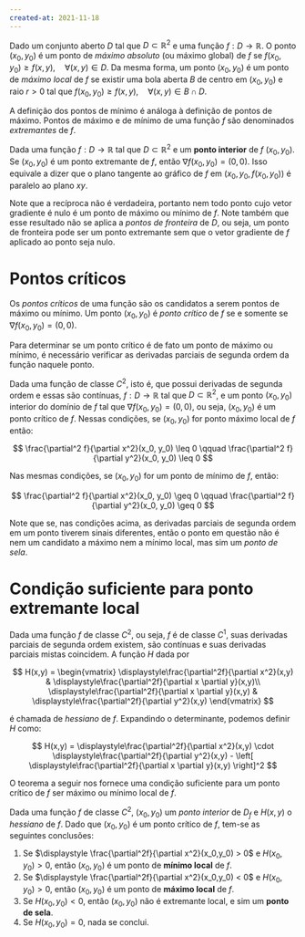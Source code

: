 ```yaml
---
created-at: 2021-11-18
---
```

Dado um conjunto aberto $D$ tal que $D \subset \mathbb{R}^2$ e uma função $f: D \to \mathbb{R}$. O ponto $(x_0, y_0)$ é um ponto de *máximo absoluto* (ou máximo global) de $f$ se $f(x_0, y_0) \geq f(x,y), \quad \forall (x,y) \in D$. Da mesma forma, um ponto $(x_0,y_0)$ é um ponto de *máximo local* de $f$ se existir uma bola aberta $B$ de centro em $(x_0, y_0)$ e raio $r > 0$ tal que $f(x_0, y_0) \geq f(x,y), \quad \forall (x,y) \in B \cap D$.

A definição dos pontos de mínimo é análoga à definição de pontos de máximo. Pontos de máximo e de mínimo de uma função $f$ são denominados *extremantes* de $f$.

Dada uma função $f : D \to \mathbb{R}$ tal que $D \subset \mathbb{R}^2$ e um **ponto interior** de $f$ $(x_0, y_0)$. Se  $(x_0, y_0)$ é um ponto extremante de $f$, então $\nabla f(x_0, y_0) = (0,0)$. Isso equivale a dizer que o plano tangente ao gráfico de $f$ em $(x_0, y_0, f(x_0, y_0))$ é paralelo ao plano $xy$.

Note que a recíproca não é verdadeira, portanto nem todo ponto cujo vetor gradiente é nulo é um ponto de máximo ou mínimo de $f$. Note também que esse resultado não se aplica a *pontos de fronteira* de $D$, ou seja, um ponto de fronteira pode ser um ponto extremante sem que o vetor gradiente de $f$ aplicado ao ponto seja nulo.

# Pontos críticos
Os *pontos críticos* de uma função são os candidatos a serem pontos de máximo ou mínimo. Um ponto $(x_0, y_0)$ é *ponto crítico* de $f$ se e somente se $\nabla f(x_0, y_0) = (0,0)$.

Para determinar se um ponto crítico é de fato um ponto de máximo ou mínimo, é necessário verificar as derivadas parciais de segunda ordem da função naquele ponto.

Dada uma função de classe $C^2$, isto é, que possui derivadas de segunda ordem e essas são contínuas, $f : D \to \mathbb{R}$ tal que $D \subset \mathbb{R}^2$, e um ponto $(x_0, y_0)$ interior do domínio de $f$ tal que $\nabla f(x_0, y_0) = (0, 0)$, ou seja, $(x_0, y_0)$ é um ponto crítico de $f$. Nessas condições, se $(x_0, y_0)$ for ponto máximo local de $f$ então:

$$
  \frac{\partial^2 f}{\partial x^2}(x_0, y_0) \leq 0 \qquad \frac{\partial^2 f}{\partial y^2}(x_0, y_0) \leq 0
$$

Nas mesmas condições, se $(x_0, y_0)$ for um ponto de mínimo de $f$, então:

$$
  \frac{\partial^2 f}{\partial x^2}(x_0, y_0) \geq 0 \qquad \frac{\partial^2 f}{\partial y^2}(x_0, y_0) \geq 0
$$

Note que se, nas condições acima, as derivadas parciais de segunda ordem em um ponto tiverem sinais diferentes, então o ponto em questão não é nem um candidato a máximo nem a mínimo local, mas sim um *ponto de sela*.

# Condição suficiente para ponto extremante local
Dada uma função $f$ de classe $C^2$, ou seja, $f$ é de classe $C^1$, suas derivadas parciais de segunda ordem existem, são contínuas e suas derivadas parciais mistas coincidem. A função $H$ dada por

$$
H(x,y) =
\begin{vmatrix}
\displaystyle\frac{\partial^2f}{\partial x^2}(x,y) & \displaystyle\frac{\partial^2f}{\partial x \partial y}(x,y)\\
\displaystyle\frac{\partial^2f}{\partial x \partial y}(x,y) & \displaystyle\frac{\partial^2f}{\partial y^2}(x,y)
\end{vmatrix}
$$

é chamada de *hessiano* de $f$. Expandindo o determinante, podemos definir $H$ como:

$$
H(x,y) = \displaystyle\frac{\partial^2f}{\partial x^2}(x,y) \cdot \displaystyle\frac{\partial^2f}{\partial y^2}(x,y) - \left[ \displaystyle\frac{\partial^2f}{\partial x \partial y}(x,y) \right]^2
$$

O teorema a seguir nos fornece uma condição suficiente para um ponto crítico de $f$ ser máximo ou mínimo local de $f$.

Dada uma função $f$ de classe $C^2$, $(x_0, y_0)$ um *ponto interior* de $D_f$ e $H(x,y)$ o *hessiano* de $f$. Dado que $(x_0, y_0)$ é um ponto crítico de $f$, tem-se as seguintes conclusões:

1. Se $\displaystyle \frac{\partial^2f}{\partial x^2}(x_0,y_0) > 0$ e $H(x_0, y_0) > 0$, então $(x_0, y_0)$ é um ponto de **mínimo local** de $f$.
2. Se $\displaystyle \frac{\partial^2f}{\partial x^2}(x_0,y_0) < 0$ e $H(x_0, y_0) > 0$, então $(x_0, y_0)$ é um ponto de **máximo local** de $f$.
3. Se $H(x_0, y_0) < 0$, então $(x_0, y_0)$ não é extremante local, e sim um **ponto de sela**.
4. Se $H(x_0, y_0) = 0$, nada se conclui.
